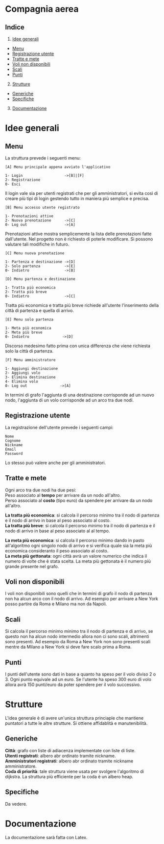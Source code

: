 # Compagnia aerea

## Indice
1. [Idee generali](#Idee-generali)
  * [Menu](#Menu)
  * [Registrazione utente](#Registrazione-utente)
  * [Tratte e mete](#Tratte-e-mete)
  * [Voli non disponibili](#Voli-non-disponibili)
  * [Scali](#Scali)
  * [Punti](#Punti)
2. [Strutture](#Strutture)    
  * [Generiche](#Generiche)
  * [Specifiche](#Specifiche)
3. [Documentazione](#Documentazione)  


# Idee generali
## Menu
La struttura prevede i seguenti menu:

```
[A] Menu principale appena avviato l'applicativo

1- Login                   ->[B]|[F]
2- Registrazione
0- Esci
```

Il login vale sia per utenti registrati che per gli amministratori, si evita così di creare più tipi di login gestendo tutto in maniera più semplice e precisa.

```
[B] Menu accesso utente registrato

1- Prenotazioni attive
2- Nuova prenotazione      ->[C]
0- Log out                 ->[A]
```
Prenotazioni attive mostra semplicemente la lista delle prenotazioni fatte dall'utente. Nel progetto non è richiesto di poterle modificare. Si possono valutare tali modifiche in futuro.

```
[C] Menu nuova prenotazione

1- Partenza e destinazione ->[D]
2- Solo partenza           ->[E]
0- Indietro                ->[B]
```

```
[D] Menu partenza e destinazione

1- Tratta più economica
2- Tratta più breve
0- Indietro                ->[C]
```
Tratta più economica e tratta più breve richiede all'utente l'inserimento della città di partenza e quella di arrivo.

```
[E] Menu solo partenza

1- Meta più economica
2- Meta più breve
0- Indietro               ->[D]
```
Discorso medesimo fatto prima con unica differenza che viene richiesta solo la città di partenza.

```
[F] Menu amministratore

1- Aggiungi destinazione
2- Aggiungi volo
3- Elimina destinazione
4- Elimina volo
0- Log out               ->[A]
```
In termini di grafo l'aggiunta di una destinazione corrisponde ad un nuovo nodo, l'aggiunta di un volo corrisponde ad un arco tra due nodi.

## Registrazione utente
La registrazione dell'utente prevede i seguenti campi:
```
Nome
Cognome
Nickname
Email
Password
```
Lo stesso può valere anche per gli amministratori.

## Tratte e mete
Ogni arco tra due nodi ha due pesi:\
Peso associato al **tempo** per arrivare da un nodo all'altro.\
Perso associato al **costo** (tipo euro) da spendere per arrivare da un nodo all'altro.

**La tratta più economica**: si calcola il percorso minimo tra il nodo di partenza e il nodo di arrivo in base al peso associato al costo.\
**La tratta più breve**: si calcola il percorso minimo tra il nodo di partenza e il nodo di arrivo in base al peso associato al al tempo.

**La meta più economica**: si calcola il percorso minimo dando in pasto all'algoritmo ogni singolo nodo di arrivo e si verifica quale sia la meta più economica consideranto il peso associato al costo.\
**La meta più gettonata**: ogni città avrà un valore numerico che indica il numero di volte che è stata scelta. La meta più gettonata è il numero più grande presente nel grafo.

## Voli non disponibili
I voli non disponibili sono quelli che in termini di grafo il nodo di partenza non ha alcun arco con il nodo di arrivo. Ad esempio per arrivare a New York posso partire da Roma e Milano ma non da Napoli.

## Scali
Si calcola il percorso minimo minimo tra il nodo di partenza e di arrivo, se questo non ha alcun nodo intermedio allora non ci sono scali, altrimenti sono presenti. Ad esempio da Roma a New York non sono presenti scali mentre da Milano a New York si deve fare scalo prima a Roma.

## Punti
I punti dell'utente sono dati in base a quanto ha speso per il volo diviso 2 o 3. Ogni punto equivale ad un euro. Se l'utente ha speso 300 euro di volo allora avrà 150 punti/euro da poter spendere per il volo successivo.

# Strutture
L'idea generale è di avere un'unica struttura princiaple che mantiene puntatori a tutte le altre strutture. Si ottiene affidablità e manutenibilità.

## Generiche
**Città**: grafo con liste di adiacenza implementate con liste di liste.\
**Utenti registrati**: albero abr ordinato tramite nickname.\
**Amministratori registrati**: albero abr ordinato tramite nickname amministratore.\
**Coda di priorità**: tale struttura viene usata per svolgere l'algoritmo di dijkstra. La struttura più efficiente per la coda è un albero heap.

## Specifiche
Da vedere.


# Documentazione
La documentazione sarà fatta con Latex.
